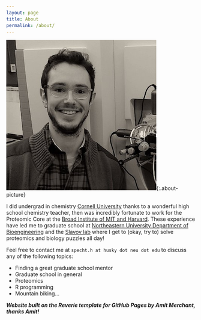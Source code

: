 ```yaml
---
layout: page
title: About
permalink: /about/
---
```


![about-picture](images/image-hs.jpg){:.about-picture}

I did undergrad in chemistry [Cornell University](http://www.cornell.edu) thanks to a wonderful high school chemistry teacher, then was incredibly fortunate to work for the Proteomic Core at the [Broad Institute of MIT and Harvard](https://www.broadinstitute.org). These experience have led me to graduate school at [Northeastern University Department of Bioengineering](http://www.bioe.neu.edu/) and the [Slavov lab](https://slavovlab.net/index.html) where I get to (okay, try to) solve proteomics and biology puzzles all day! 

Feel free to contact me at `specht.h at husky dot neu dot edu` to discuss any of the following topics: 

  - Finding a great graduate school mentor
  - Graduate school in general
  - Proteomics
  - R programming
  - Mountain biking... 



**_Website built on the Reverie template for GitHub Pages by Amit Merchant, thanks Amit!_**
